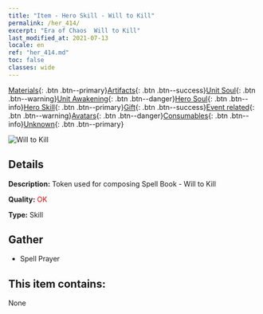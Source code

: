 ```yaml
---
title: "Item - Hero Skill - Will to Kill"
permalink: /her_414/
excerpt: "Era of Chaos  Will to Kill"
last_modified_at: 2021-07-13
locale: en
ref: "her_414.md"
toc: false
classes: wide
---
```

 [Materials](/Items/){: .btn .btn--primary}[Artifacts](/Items/Artifacts/){: .btn .btn--success}[Unit Soul](/Items/UnitSoul/){: .btn .btn--warning}[Unit Awakening](/Items/UnitAwakening/){: .btn .btn--danger}[Hero Soul](/Items/HeroSoul/){: .btn .btn--info}[Hero Skill](/Items/HeroSkill/){: .btn .btn--primary}[Gift](/Items/Gift/){: .btn .btn--success}[Event related](/Items/Events/){: .btn .btn--warning}[Avatars](/Items/Avatars/){: .btn .btn--danger}[Consumables](/Items/Consumables/){: .btn .btn--info}[Unknown](/Items/Unknown/){: .btn .btn--primary}

 ![Will to Kill](/images/t/ps_shaluyizhi.png)

## Details
 **Description:** Token used for composing Spell Book - Will to Kill

 **Quality:** <span style="color: #FF0000">OK</span>

 **Type:** Skill

## Gather

*    Spell Prayer 

## This item contains:

  None

